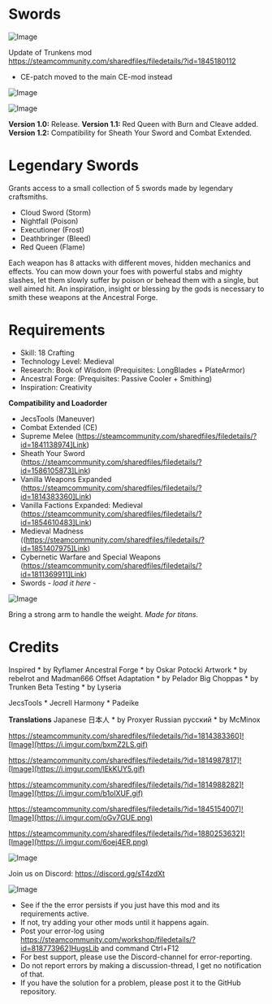 # Swords

![Image](https://i.imgur.com/buuPQel.png)

Update of Trunkens mod
https://steamcommunity.com/sharedfiles/filedetails/?id=1845180112

- CE-patch moved to the main CE-mod instead

![Image](https://i.imgur.com/pufA0kM.png)

	
![Image](https://i.imgur.com/Z4GOv8H.png)


**Version 1.0:** Release.
**Version 1.1:** Red Queen with Burn and Cleave added.
**Version 1.2:** Compatibility for Sheath Your Sword and Combat Extended.

# Legendary Swords


Grants access to a small collection of 5 swords made by legendary craftsmiths.

 - Cloud Sword (Storm)
 - Nightfall (Poison)
 - Executioner (Frost)
 - Deathbringer (Bleed)
 - Red Queen (Flame)

Each weapon has 8 attacks with different moves, hidden mechanics and effects. You can mow down your foes with powerful stabs and mighty slashes, let them slowly suffer by poison or behead them with a single, but well aimed hit. An inspiration, insight or blessing by the gods is necessary to smith these weapons at the Ancestral Forge.

# Requirements


 - Skill: 18 Crafting
 - Technology Level: Medieval
 - Research: Book of Wisdom (Prequisites: LongBlades + PlateArmor)
 - Ancestral Forge: (Prequisites: Passive Cooler + Smithing)
 - Inspiration: Creativity

**Compatibility and Loadorder**

 - JecsTools (Maneuver)
 - Combat Extended (CE)
 - Supreme Melee (https://steamcommunity.com/sharedfiles/filedetails/?id=1841138974]Link)
 - Sheath Your Sword (https://steamcommunity.com/sharedfiles/filedetails/?id=1586105873]Link)
 - Vanilla Weapons Expanded (https://steamcommunity.com/sharedfiles/filedetails/?id=1814383360]Link)
 - Vanilla Factions Expanded: Medieval (https://steamcommunity.com/sharedfiles/filedetails/?id=1854610483]Link)
 - Medieval Madness ((https://steamcommunity.com/sharedfiles/filedetails/?id=1851407975]Link)
 - Cybernetic Warfare and Special Weapons (https://steamcommunity.com/sharedfiles/filedetails/?id=1811369911]Link)
 - Swords *- load it here -*

![Image](https://i.imgur.com/QNztxsA.png)


Bring a strong arm to handle the weight. *Made for titans.*

# Credits


Inspired * by Ryflamer
Ancestral Forge * by Oskar Potocki
Artwork * by rebelrot and Madman666
Offset Adaptation * by Pelador
Big Choppas * by Trunken
Beta Testing * by Lyseria

JecsTools * Jecrell
Harmony * Padeike

**Translations**
Japanese 日本人 * by Proxyer
Russian русский * by McMinox

https://steamcommunity.com/sharedfiles/filedetails/?id=1814383360]![Image](https://i.imgur.com/bxmZ2LS.gif)


https://steamcommunity.com/sharedfiles/filedetails/?id=1814987817]![Image](https://i.imgur.com/lEkKUY5.gif)


https://steamcommunity.com/sharedfiles/filedetails/?id=1814988282]![Image](https://i.imgur.com/b1olXUF.gif)


https://steamcommunity.com/sharedfiles/filedetails/?id=1845154007]![Image](https://i.imgur.com/oGv7GUE.png)


https://steamcommunity.com/sharedfiles/filedetails/?id=1880253632]![Image](https://i.imgur.com/6oej4ER.png)


![Image](https://i.ibb.co/zQ824Lq/Steam-Workshop-Food-Bar-LAST.png)


Join us on Discord: https://discord.gg/sT4zdXt


![Image](https://i.imgur.com/PwoNOj4.png)



-  See if the the error persists if you just have this mod and its requirements active.
-  If not, try adding your other mods until it happens again.
-  Post your error-log using https://steamcommunity.com/workshop/filedetails/?id=818773962]HugsLib and command Ctrl+F12
-  For best support, please use the Discord-channel for error-reporting.
-  Do not report errors by making a discussion-thread, I get no notification of that.
-  If you have the solution for a problem, please post it to the GitHub repository.




